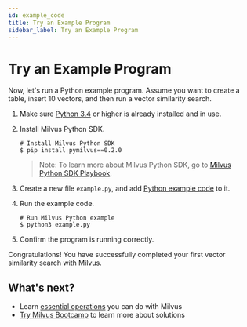 ```yaml
---
id: example_code
title: Try an Example Program
sidebar_label: Try an Example Program
---
```


# Try an Example Program

Now, let's run a Python example program. Assume you want to create a table, insert 10 vectors, and then run a vector similarity search.

1. Make sure [Python 3.4](https://www.python.org/downloads/) or higher is already installed and in use.

2. Install Milvus Python SDK.

   ```shell
   # Install Milvus Python SDK
   $ pip install pymilvus==0.2.0
   ```

   > Note: To learn more about Milvus Python SDK, go to [Milvus Python SDK Playbook](https://pypi.org/project/pymilvus). 

3. Create a new file `example.py`, and add [Python example code](https://github.com/milvus-io/pymilvus/blob/branch-0.4.0/examples/AdvancedExample.py) to it.

4. Run the example code.

   ```shell
   # Run Milvus Python example
   $ python3 example.py
   ```

5. Confirm the program is running correctly.

Congratulations! You have successfully completed your first vector similarity search with Milvus.

## What's next?

- Learn [essential operations](milvus_operation.md) you can do with Milvus
- [Try Milvus Bootcamp](https://github.com/jielinxu/docs/blob/branch-0.4.0/userguide/bootcamp.md) to learn more about solutions
